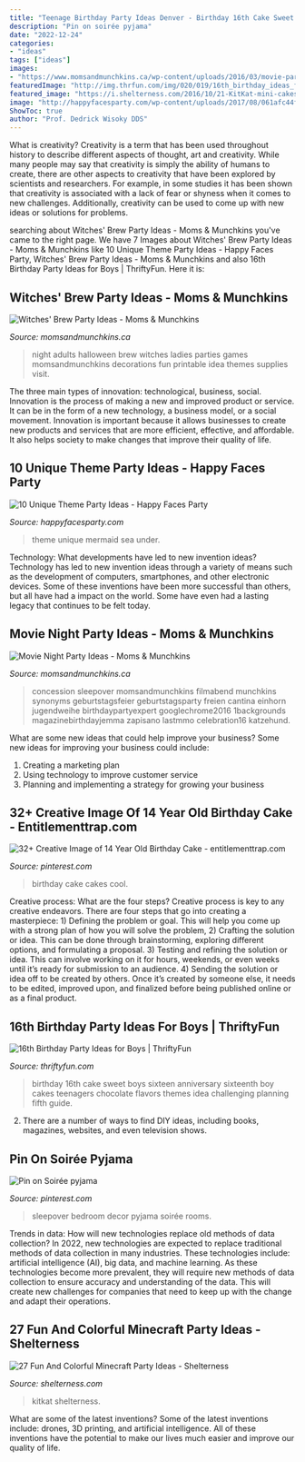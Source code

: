 ```yaml
---
title: "Teenage Birthday Party Ideas Denver - Birthday 16th Cake Sweet Boys Sixteen Anniversary Sixteenth Boy Cakes Teenagers Chocolate Flavors Themes Idea Challenging Planning Fifth Guide"
description: "Pin on soirée pyjama"
date: "2022-12-24"
categories:
- "ideas"
tags: ["ideas"]
images:
- "https://www.momsandmunchkins.ca/wp-content/uploads/2016/03/movie-party-concession-stand-7m.jpg"
featuredImage: "http://img.thrfun.com/img/020/019/16th_birthday_ideas_for_boys_s3.jpg"
featured_image: "https://i.shelterness.com/2016/10/21-KitKat-mini-cakes-for-a-Minecraft-party.jpg"
image: "http://happyfacesparty.com/wp-content/uploads/2017/08/061afc44f5c3b002e46f9fed9352737d.jpg"
ShowToc: true
author: "Prof. Dedrick Wisoky DDS"
---
```



What is creativity?
Creativity is a term that has been used throughout history to describe different aspects of thought, art and creativity. While many people may say that creativity is simply the ability of humans to create, there are other aspects to creativity that have been explored by scientists and researchers. For example, in some studies it has been shown that creativity is associated with a lack of fear or shyness when it comes to new challenges. Additionally, creativity can be used to come up with new ideas or solutions for problems.

	

		
searching about Witches&#039; Brew Party Ideas - Moms &amp; Munchkins you've came to the right page. We have 7 Images about Witches&#039; Brew Party Ideas - Moms &amp; Munchkins like 10 Unique Theme Party Ideas - Happy Faces Party, Witches&#039; Brew Party Ideas - Moms &amp; Munchkins and also 16th Birthday Party Ideas for Boys | ThriftyFun. Here it is:
		
    
## Witches&#039; Brew Party Ideas - Moms &amp; Munchkins

<img loading=lazy src="https://www.momsandmunchkins.ca/wp-content/uploads/2015/09/witches-brew-party-12.jpg" onerror="this.onerror=null;this.src='https://tse2.mm.bing.net/th?id=OIP.1SlcWchYatksM42AZ40CewHaMN&amp;pid=15.1';" alt="Witches&#039; Brew Party Ideas - Moms &amp; Munchkins">

_Source: momsandmunchkins.ca_

>night adults halloween brew witches ladies parties games momsandmunchkins decorations fun printable idea themes supplies visit. 

	

The three main types of innovation: technological, business, social.
Innovation is the process of making a new and improved product or service. It can be in the form of a new technology, a business model, or a social movement. Innovation is important because it allows businesses to create new products and services that are more efficient, effective, and affordable. It also helps society to make changes that improve their quality of life.

    
## 10 Unique Theme Party Ideas - Happy Faces Party

<img loading=lazy src="http://happyfacesparty.com/wp-content/uploads/2017/08/061afc44f5c3b002e46f9fed9352737d.jpg" onerror="this.onerror=null;this.src='https://tse4.mm.bing.net/th?id=OIP.LtvcQbEKNtQZ_01sy3iDNQHaLH&amp;pid=15.1';" alt="10 Unique Theme Party Ideas - Happy Faces Party">

_Source: happyfacesparty.com_

>theme unique mermaid sea under. 

	

Technology: What developments have led to new invention ideas?
Technology has led to new invention ideas through a variety of means such as the development of computers, smartphones, and other electronic devices. Some of these inventions have been more successful than others, but all have had a impact on the world. Some have even had a lasting legacy that continues to be felt today.

    
## Movie Night Party Ideas - Moms &amp; Munchkins

<img loading=lazy src="https://www.momsandmunchkins.ca/wp-content/uploads/2016/03/movie-party-concession-stand-7m.jpg" onerror="this.onerror=null;this.src='https://tse2.mm.bing.net/th?id=OIP.FO2KJWCBXoqPxJc4PoOyFgHaLH&amp;pid=15.1';" alt="Movie Night Party Ideas - Moms &amp; Munchkins">

_Source: momsandmunchkins.ca_

>concession sleepover momsandmunchkins filmabend munchkins synonyms geburtstagsfeier geburtstagsparty freien cantina einhorn jugendweihe birthdaypartyexpert googlechrome2016 1backgrounds magazinebirthdayjemma zapisano lastmmo celebration16 katzehund. 

	

What are some new ideas that could help improve your business?
Some new ideas for improving your business could include: 
1. Creating a marketing plan 
2. Using technology to improve customer service 
3. Planning and implementing a strategy for growing your business 

    
## 32+ Creative Image Of 14 Year Old Birthday Cake - Entitlementtrap.com

<img loading=lazy src="https://i.pinimg.com/736x/13/14/09/131409d6a449a73a9bea91733ab6886c.jpg" onerror="this.onerror=null;this.src='https://tse4.mm.bing.net/th?id=OIP.f9SpQ-FLyVfKvVjz5cS6lwHaNK&amp;pid=15.1';" alt="32+ Creative Image of 14 Year Old Birthday Cake - entitlementtrap.com">

_Source: pinterest.com_

>birthday cake cakes cool. 

	

Creative process: What are the four steps?
Creative process is key to any creative endeavors. There are four steps that go into creating a masterpiece: 1) Defining the problem or goal. This will help you come up with a strong plan of how you will solve the problem, 2) Crafting the solution or idea. This can be done through brainstorming, exploring different options, and formulating a proposal. 3) Testing and refining the solution or idea. This can involve working on it for hours, weekends, or even weeks until it’s ready for submission to an audience. 4) Sending the solution or idea off to be created by others. Once it’s created by someone else, it needs to be edited, improved upon, and finalized before being published online or as a final product.

    
## 16th Birthday Party Ideas For Boys | ThriftyFun

<img loading=lazy src="http://img.thrfun.com/img/020/019/16th_birthday_ideas_for_boys_s3.jpg" onerror="this.onerror=null;this.src='https://tse1.mm.bing.net/th?id=OIP.T7VcZ9GlUnvluoXzXA6SwAAAAA&amp;pid=15.1';" alt="16th Birthday Party Ideas for Boys | ThriftyFun">

_Source: thriftyfun.com_

>birthday 16th cake sweet boys sixteen anniversary sixteenth boy cakes teenagers chocolate flavors themes idea challenging planning fifth guide. 

	

2. There are a number of ways to find DIY ideas, including books, magazines, websites, and even television shows.

    
## Pin On Soirée Pyjama

<img loading=lazy src="https://i.pinimg.com/736x/c5/b9/8a/c5b98ad37fce478154515c273408e0bb.jpg" onerror="this.onerror=null;this.src='https://tse1.mm.bing.net/th?id=OIP._4WDK4sG4Pxtb3j69SeElQHaJ3&amp;pid=15.1';" alt="Pin on Soirée pyjama">

_Source: pinterest.com_

>sleepover bedroom decor pyjama soirée rooms. 

	

Trends in data: How will new technologies replace old methods of data collection?
In 2022, new technologies are expected to replace traditional methods of data collection in many industries. These technologies include: artificial intelligence (AI), big data, and machine learning. As these technologies become more prevalent, they will require new methods of data collection to ensure accuracy and understanding of the data. This will create new challenges for companies that need to keep up with the change and adapt their operations.

    
## 27 Fun And Colorful Minecraft Party Ideas - Shelterness

<img loading=lazy src="https://i.shelterness.com/2016/10/21-KitKat-mini-cakes-for-a-Minecraft-party.jpg" onerror="this.onerror=null;this.src='https://tse3.mm.bing.net/th?id=OIP.RSAWPF4xw5h33GNhu3UdBQHaLH&amp;pid=15.1';" alt="27 Fun And Colorful Minecraft Party Ideas - Shelterness">

_Source: shelterness.com_

>kitkat shelterness. 

	

What are some of the latest inventions?
Some of the latest inventions include: drones, 3D printing, and artificial intelligence. All of these inventions have the potential to make our lives much easier and improve our quality of life.

